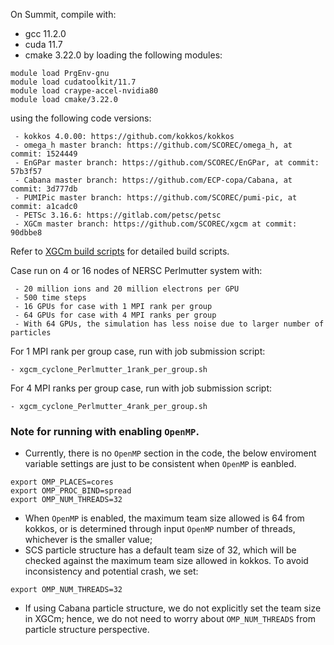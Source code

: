 On Summit, compile with:
 - gcc 11.2.0
 - cuda 11.7
 - cmake 3.22.0
by loading the following modules:
```
module load PrgEnv-gnu
module load cudatoolkit/11.7
module load craype-accel-nvidia80
module load cmake/3.22.0
```
using the following code versions:
```
 - kokkos 4.0.00: https://github.com/kokkos/kokkos
 - omega_h master branch: https://github.com/SCOREC/omega_h, at commit: 1524449
 - EnGPar master branch: https://github.com/SCOREC/EnGPar, at commit: 57b3f57
 - Cabana master branch: https://github.com/ECP-copa/Cabana, at commit: 3d777db
 - PUMIPic master branch: https://github.com/SCOREC/pumi-pic, at commit: a1cadc0
 - PETSc 3.16.6: https://gitlab.com/petsc/petsc
 - XGCm master branch: https://github.com/SCOREC/xgcm at commit: 90dbbe8
```
Refer to [XGCm build scripts](https://github.com/zhangchonglin/XGCm_build_scripts/tree/main/Perlmutter/Perlmutter_gcc11.2.0_cuda11.7_kokkos4.0.00) for detailed build scripts.

Case run on 4 or 16 nodes of NERSC Perlmutter system with:
```
 - 20 million ions and 20 million electrons per GPU
 - 500 time steps
 - 16 GPUs for case with 1 MPI rank per group
 - 64 GPUs for case with 4 MPI ranks per group
 - With 64 GPUs, the simulation has less noise due to larger number of particles
```
For 1 MPI rank per group case, run with job submission script:
```
- xgcm_cyclone_Perlmutter_1rank_per_group.sh
```

For 4 MPI ranks per group case, run with job submission script:
```
- xgcm_cyclone_Perlmutter_4rank_per_group.sh
```

### Note for running with enabling `OpenMP`.
  - Currently, there is no `OpenMP` section in the code, the below enviroment
     variable settings are just to be consistent when `OpenMP` is eanbled. 
```
export OMP_PLACES=cores
export OMP_PROC_BIND=spread
export OMP_NUM_THREADS=32
```
  - When `OpenMP` is enabled, the maximum team size allowed is 64 from kokkos,
    or is determined through input `OpenMP` number of threads, whichever is the
    smaller value;
  - SCS particle structure has a default team size of 32, which will be checked
    against the maximum team size allowed in kokkos. To avoid inconsistency and
    potential crash, we set:
```
export OMP_NUM_THREADS=32
```
  - If using Cabana particle structure, we do not explicitly set the team size
    in XGCm; hence, we do not need to worry about `OMP_NUM_THREADS` from
    particle structure perspective.

